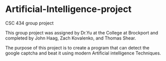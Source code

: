 # Artificial-Intelligence-project
CSC 434 group project

This group project was assigned by Dr.Yu at the College at Brockport and completed by John Haag, Zach Kovalenko, and Thomas Shear.

The purpose of this project is to create a program that can detect the google captcha and beat it using modern Artificial intelligence Techniques.
